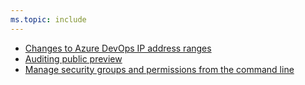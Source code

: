 ```yaml
---
ms.topic: include
---
```


* [Changes to Azure DevOps IP address ranges](#changes-to-azure-devops-ip-address-ranges)
* [Auditing public preview](#auditing-public-preview)
* [Manage security groups and permissions from the command line](#manage-security-groups-and-permissions-from-the-command-line)
